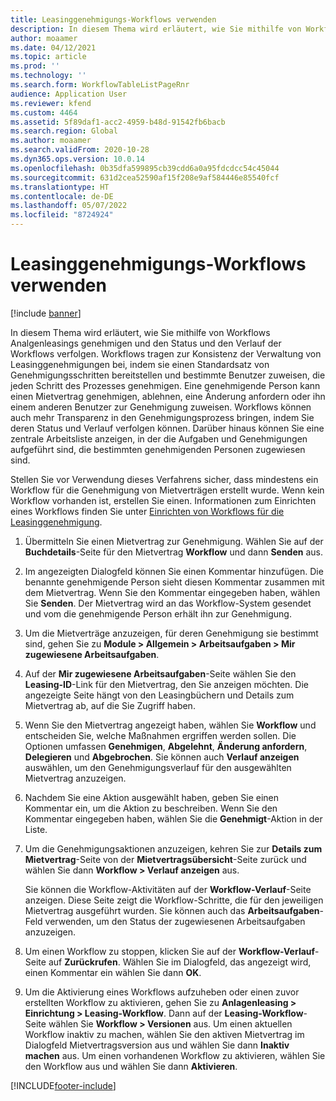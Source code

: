 ```yaml
---
title: Leasinggenehmigungs-Workflows verwenden
description: In diesem Thema wird erläutert, wie Sie mithilfe von Workflows Analgenleasings genehmigen und den Status und den Verlauf der Workflows verfolgen.
author: moaamer
ms.date: 04/12/2021
ms.topic: article
ms.prod: ''
ms.technology: ''
ms.search.form: WorkflowTableListPageRnr
audience: Application User
ms.reviewer: kfend
ms.custom: 4464
ms.assetid: 5f89daf1-acc2-4959-b48d-91542fb6bacb
ms.search.region: Global
ms.author: moaamer
ms.search.validFrom: 2020-10-28
ms.dyn365.ops.version: 10.0.14
ms.openlocfilehash: 0b35dfa599895cb39cdd6a0a95fdcdcc54c45044
ms.sourcegitcommit: 631d2cea52590af15f208e9af584446e85540fcf
ms.translationtype: HT
ms.contentlocale: de-DE
ms.lasthandoff: 05/07/2022
ms.locfileid: "8724924"
---
```

# <a name="use-lease-approval-workflows"></a>Leasinggenehmigungs-Workflows verwenden

[!include [banner](../includes/banner.md)]

In diesem Thema wird erläutert, wie Sie mithilfe von Workflows Analgenleasings genehmigen und den Status und den Verlauf der Workflows verfolgen. Workflows tragen zur Konsistenz der Verwaltung von Leasinggenehmigungen bei, indem sie einen Standardsatz von Genehmigungsschritten bereitstellen und bestimmte Benutzer zuweisen, die jeden Schritt des Prozesses genehmigen. Eine genehmigende Person kann einen Mietvertrag genehmigen, ablehnen, eine Änderung anfordern oder ihn einem anderen Benutzer zur Genehmigung zuweisen. Workflows können auch mehr Transparenz in den Genehmigungsprozess bringen, indem Sie deren Status und Verlauf verfolgen können. Darüber hinaus können Sie eine zentrale Arbeitsliste anzeigen, in der die Aufgaben und Genehmigungen aufgeführt sind, die bestimmten genehmigenden Personen zugewiesen sind.

Stellen Sie vor Verwendung dieses Verfahrens sicher, dass mindestens ein Workflow für die Genehmigung von Mietverträgen erstellt wurde. Wenn kein Workflow vorhanden ist, erstellen Sie einen. Informationen zum Einrichten eines Workflows finden Sie unter [Einrichten von Workflows für die Leasinggenehmigung](set-up-lease-wrkflw.md).

1. Übermitteln Sie einen Mietvertrag zur Genehmigung. Wählen Sie auf der **Buchdetails**-Seite für den Mietvertrag **Workflow** und dann **Senden** aus.
2. Im angezeigten Dialogfeld können Sie einen Kommentar hinzufügen. Die benannte genehmigende Person sieht diesen Kommentar zusammen mit dem Mietvertrag. Wenn Sie den Kommentar eingegeben haben, wählen Sie **Senden**. Der Mietvertrag wird an das Workflow-System gesendet und vom die genehmigende Person erhält ihn zur Genehmigung.
3. Um die Mietverträge anzuzeigen, für deren Genehmigung sie bestimmt sind, gehen Sie zu **Module \> Allgemein \> Arbeitsaufgaben \> Mir zugewiesene Arbeitsaufgaben**.
4. Auf der **Mir zugewiesene Arbeitsaufgaben**-Seite wählen Sie den **Leasing-ID**-Link für den Mietvertrag, den Sie anzeigen möchten. Die angezeigte Seite hängt von den Leasingbüchern und Details zum Mietvertrag ab, auf die Sie Zugriff haben.
5. Wenn Sie den Mietvertrag angezeigt haben, wählen Sie **Workflow** und entscheiden Sie, welche Maßnahmen ergriffen werden sollen. Die Optionen umfassen **Genehmigen**, **Abgelehnt**, **Änderung anfordern**, **Delegieren** und **Abgebrochen**. Sie können auch **Verlauf anzeigen** auswählen, um den Genehmigungsverlauf für den ausgewählten Mietvertrag anzuzeigen.
6. Nachdem Sie eine Aktion ausgewählt haben, geben Sie einen Kommentar ein, um die Aktion zu beschreiben. Wenn Sie den Kommentar eingegeben haben, wählen Sie die **Genehmigt**-Aktion in der Liste.
7. Um die Genehmigungsaktionen anzuzeigen, kehren Sie zur **Details zum Mietvertrag**-Seite von der **Mietvertragsübersicht**-Seite zurück und wählen Sie dann **Workflow \> Verlauf anzeigen** aus.

    Sie können die Workflow-Aktivitäten auf der **Workflow-Verlauf**-Seite anzeigen. Diese Seite zeigt die Workflow-Schritte, die für den jeweiligen Mietvertrag ausgeführt wurden. Sie können auch das **Arbeitsaufgaben**-Feld verwenden, um den Status der zugewiesenen Arbeitsaufgaben anzuzeigen.

8. Um einen Workflow zu stoppen, klicken Sie auf der **Workflow-Verlauf**-Seite auf **Zurückrufen**. Wählen Sie im Dialogfeld, das angezeigt wird, einen Kommentar ein wählen Sie dann **OK**.
9. Um die Aktivierung eines Workflows aufzuheben oder einen zuvor erstellten Workflow zu aktivieren, gehen Sie zu **Anlagenleasing \> Einrichtung \> Leasing-Workflow**. Dann auf der **Leasing-Workflow**-Seite wählen Sie **Workflow \> Versionen** aus. Um einen aktuellen Workflow inaktiv zu machen, wählen Sie den aktiven Mietvertrag im Dialogfeld Mietvertragsversion aus und wählen Sie dann **Inaktiv machen** aus. Um einen vorhandenen Workflow zu aktivieren, wählen Sie den Workflow aus und wählen Sie dann **Aktivieren**.


[!INCLUDE[footer-include](../../includes/footer-banner.md)]
